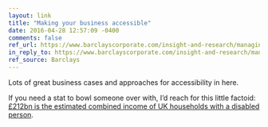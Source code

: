 ```yaml
---
layout: link
title: "Making your business accessible"
date: 2016-04-28 12:57:09 -0400
comments: false
ref_url: https://www.barclayscorporate.com/insight-and-research/managing-your-business/making-your-business-accessible.html
in_reply_to: https://www.barclayscorporate.com/insight-and-research/managing-your-business/making-your-business-accessible.html
ref_source: Barclays
---
```


Lots of great business cases and approaches for accessibility in here.

If you need a stat to bowl someone over with, I’d reach for this little factoid: [£212bn is the estimated combined income of UK households with a disabled person](https://www.gov.uk/government/news/high-street-could-be-boosted-by-212-billion-purple-pound-by-attracting-disabled-people-and-their-families).